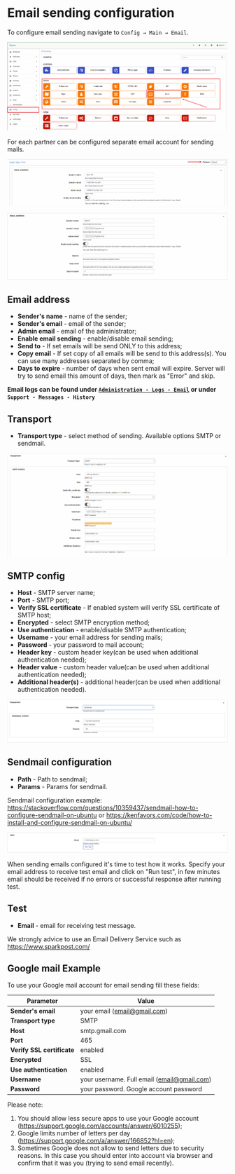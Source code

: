 Email sending configuration
============

To configure email sending navigate to `Config → Main → Email`.

![](main_menu.png)

For each partner can be configured separate email account for sending mails.

![](per_partner.png)

![](email_address.png)

## Email address
* **Sender's name** - name of the sender;
* **Sender's email** - email of the sender;
* **Admin email** - email of the administrator;
* **Enable email sending** - enable/disable email sending;
* **Send to** - If set emails will be send ONLY to this address;
* **Copy email** - If set copy of all emails will be send to this address(s). You can use many addresses separated by comma;
* **Days to expire** - number of days when sent email will expire. Server will try to send email this amount of days, then mark as "Error" and skip.  

**Email logs can be found under [`Administration - Logs - Email`](../../../administration/logs/email/email.md) or under `Support - Messages - History`**

## Transport
* **Transport type** - select method of sending. Available options SMTP or sendmail.  

![](smtp.png)

## SMTP config
* **Host** - SMTP server name;
* **Port** - SMTP port;
* **Verify SSL certificate** - If enabled system will verify SSL certificate of SMTP host;
* **Encrypted** - select SMTP encryption method;
* **Use authentication** - enable/disable SMTP authentication;
* **Username** - your email address for sending mails;
* **Password** - your password to mail account;
* **Header key** - custom header key(can be used when additional authentication needed);
* **Header value** - custom header value(can be used when additional authentication needed);
* **Additional header(s)** - additional header(can be used when additional authentication needed).  

![](sendmail.png)

## Sendmail configuration
* **Path** - Path to sendmail;
* **Params** - Params for sendmail.

Sendmail configuration example: https://stackoverflow.com/questions/10359437/sendmail-how-to-configure-sendmail-on-ubuntu or https://kenfavors.com/code/how-to-install-and-configure-sendmail-on-ubuntu/

![](test.png)

When sending emails configured it's time to test how it works. Specify your email address to receive test email and click on "Run test", in few minutes email should be received if no errors or successful response after running test.

## Test
* **Email**  - email for receiving test message.

We strongly advice to use an Email Delivery Service such as https://www.sparkpost.com/  

## Google mail Example
To use your Google mail account for email sending fill these fields:

Parameter|Value
---|---
**Sender's email** | your email (email@gmail.com)
**Transport type** | SMTP
**Host** | smtp.gmail.com
**Port** | 465
**Verify SSL certificate** | enabled
**Encrypted** | SSL
**Use authentication** | enabled
**Username** | your username. Full email (email@gmail.com)
**Password** | your password. Google account password

Please note:  
1. You should allow less secure apps to use your Google account (https://support.google.com/accounts/answer/6010255);
2. Google limits number of letters per day (https://support.google.com/a/answer/166852?hl=en);
3. Sometimes Google does not allow to send letters due to security reasons. In this case you should enter into account via browser and confirm that it was you (trying to send email recently).

